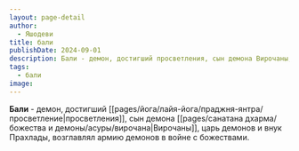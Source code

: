```yaml
---
layout: page-detail
author:
  - Яшодеви
title: бали
publishDate: 2024-09-01
description: Бали - демон, достигший просветления, сын демона Вирочаны, царь демонов и внук Прахлады, возглавлял армию демонов в войне с божествами.
tags:
  - бали
image:
---
```

**Бали** - демон, достигший [[pages/йога/лайя-йога/праджня-янтра/просветление|просветления]], сын демона [[pages/санатана дхарма/божества и демоны/асуры/вирочана|Вирочаны]], царь демонов и внук Прахлады, возглавлял армию демонов в войне с божествами.

